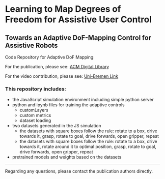 # Learning to Map Degrees of Freedom for Assistive User Control
## Towards an Adaptive DoF-Mapping Control for Assistive Robots

Code Repository for Adaptive DoF Mapping

For the publication, please see: [ACM Digital Library](https://dl.acm.org/doi/10.1145/3453892.3453895)

For the video contribution, please see: [Uni-Bremen Link](http://www.informatik.uni-bremen.de/agebv2/downloads/videos/GoldauPetra21.m4v)

### This repository includes:
- the JavaScript simulation environment including simple python server
- python and ipynb files for training the adaptive controls
  - customLayers
  - custom metrics
  - dataset loading
- two datasets generated in the JS simulation
  - the datasets with square boxes follow the rule: rotate to a box, drive towards it, grasp, rotate to goal, drive forwards, open gripper, repeat  
  - the datasets with square boxes follow the rule: rotate to a box, drive towards it, rotate around it to optimal position, grasp, rotate to goal, drive forwards, open gripper, repeat  
- pretrained models and weights based on the datasets

---
Regarding any questions, please contact the publication authors directly.
